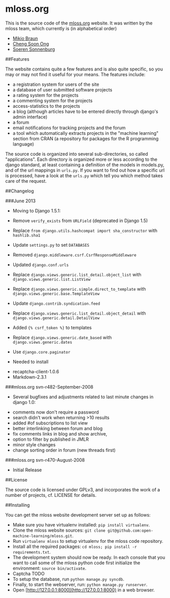 # mloss.org

This is the source code of the [mloss.org](http://mloss.org) website. It was written by the
mloss team, which currently is (in alphabetical order)

* [Mikio Braun](mailto:mikio@cs.tu-berlin.de)
* [Cheng Soon Ong](mailto:chengsoon.ong@unimelb.edu.au)
* [Soeren Sonnenburg](mailto:soeren.sonnenburg@first.fraunhofer.de)


##Features

The website contains quite a few features and is also quite specific,
so you may or may not find it useful for your means. The features include:

* a registration system for users of the site
* a database of user submitted software projects
* a rating system for the projects
* a commenting system for the projects
* access-statistics to the projects
* a blog (although articles have to be entered directly through django's
  admin interface)
* a forum
* email notifications for tracking projects and the forum
* a tool which automatically extracts projects in the "machine learning"
  section from CRAN (a repository for packages for the R programming 
  language)

The source code is organized into several sub-directories, so called
"applications". Each directory is organized more or less according to
the django standard, at least containing a definition of the models in
models.py, and of the url mappings in `urls.py`. If you want to find out
how a specific url is processed, have a look at the `urls.py` which tell
you which method takes care of the request.

##Changelog

###June 2013

  * Moving to Django 1.5.1:
   - Remove `verify_exists` from `URLField` (deprecated in Django 1.5)
   - Replace `from django.utils.hashcompat import sha_constructor` with `hashlib.sha1`
   - Update `settings.py` to set `DATABASES`
   - Removed `django.middleware.csrf.CsrfResponseMiddleware`
   - Updated `django.conf.urls`
   - Replace `django.views.generic.list_detail.object_list` with `django.views.generic.list.ListView`
   - Replace `django.views.generic.simple.direct_to_template` with `django.views.generic.base.TemplateView`
   - Update `django.contrib.syndication.feed`
   - Replace `django.views.generic.list_detail.object_detail` with `django.views.generic.detail.DetailView`

   - Added `{% csrf_token %}` to templates
   - Replace `django.views.generic.date_based` with `django.views.generic.dates`
   - Use `django.core.paginator`

  * Needed to install
   - recaptcha-client-1.0.6
   - Markdown-2.3.1


###mloss.org svn-r482-September-2008

  * Several bugfixes and adjustments related to last minute
    changes in django 1.0:

   - comments now don't require a password
   - search didn't work when returning >10 results
   - added #of subscriptions to list view
   - better interlinking between forum and blog
   - fix comments links in blog and show archive,
   - option to filter by published in JMLR
   - minor style changes
   - change sorting order in forum (new threads first)

###mloss.org svn-r470-August-2008

 * Initial Release


##License

The source code is licensed under GPLv3, and incorporates the work of
a number of projects, cf. LICENSE for details.


##Installing

You can get the mloss website development server set up as follows:

* Make sure you have virtualenv installed: `pip install virtualenv`.
* Clone the mloss website sources: `git clone git@github.com:open-machine-learning/mloss.git`.
* Run `virtualenv mloss` to setup virtualenv for the mloss code repository.
* Install all the required packages: `cd mloss; pip install -r
  requirements.txt`.
* The development system should now be ready. In each console that you want to call
  some of the mloss python code first initialize the environment: `source bin/activate`.
* Captcha TODO
* To setup the database, run `python manage.py syncdb`.
* Finally, to start the webserver, run: `python manage.py runserver`.
* Open [http://127.0.0.1:8000](http://127.0.0.1:8000) in a web browser.
